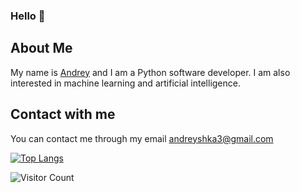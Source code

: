 ### Hello 👋

## About Me

My name is [Andrey](https://github.com/electr0n4ik) and I am a Python software developer. I am also interested in machine learning and artificial intelligence.

## Contact with me

You can contact me through my email [andreyshka3@gmail.com](andreyshka3@gmail.com)

[![Top Langs](https://github-readme-stats.vercel.app/api/top-langs/?username=electr0n4ik&layout=compact)](https://github.com/electr0n4ik/github-readme-stats)

![Visitor Count](https://visitor-badge.glitch.me/badge?page_id=electr0n4ik.repo-name)
